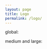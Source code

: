 ```yaml
---
layout: page
title: Logo
permalink: /logo/
---
```


global:  

<div class="logo0"></div>


medium and large:  

<div class="logo"></div>
